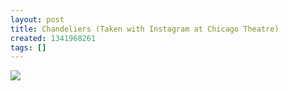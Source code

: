```yaml
---
layout: post
title: Chandeliers (Taken with Instagram at Chicago Theatre)
created: 1341968261
tags: []
---
```

![](http://24.media.tumblr.com/tumblr_m6z1c6kXBa1rsr8w3o1_500.jpg)


